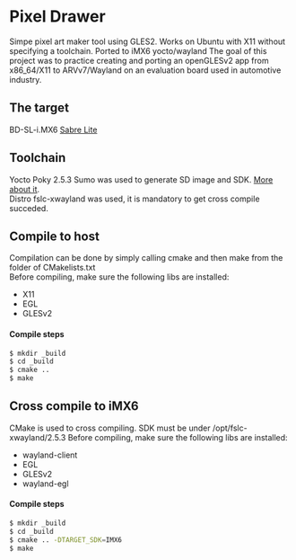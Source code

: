 # Pixel Drawer 
Simpe pixel art maker tool using GLES2. Works on Ubuntu with X11 without specifying a toolchain. Ported to iMX6 yocto/wayland
The goal of this project was to practice creating and porting an openGLESv2 app from x86_64/X11 to ARVv7/Wayland on an evaluation board used in automotive industry.
## The target<br/>
BD-SL-i.MX6 [Sabre Lite](https://boundarydevices.com/wiki/bd-sl-imx6/)
## Toolchain<br/>
Yocto Poky 2.5.3 Sumo was used to generate SD image and SDK. 
[More about it](https://boundarydevices.com/wiki/yocto-for-nitrogen6/). <br/>
Distro fslc-xwayland was used, it is mandatory to get cross compile succeded. 
## Compile to host<br/>
Compilation can be done by simply calling cmake and then make from the folder of CMakelists.txt  
Before compiling, make sure the following libs are installed:
* X11
* EGL
* GLESv2
#### Compile steps
```sh
$ mkdir _build
$ cd _build
$ cmake ..
$ make
```
## Cross compile to iMX6<br/>
CMake is used to cross compiling. SDK must be under /opt/fslc-xwayland/2.5.3
Before compiling, make sure the following libs are installed:
* wayland-client
* EGL
* GLESv2
* wayland-egl
#### Compile steps
```sh
$ mkdir _build
$ cd _build
$ cmake .. -DTARGET_SDK=IMX6 
$ make
```
